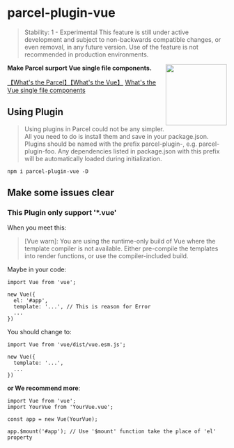 

# parcel-plugin-vue

> Stability: 1 - Experimental This feature is still under active development and subject to non-backwards compatible changes, or even removal, in any future version. Use of the feature is not recommended in production environments.

<img src="https://img.souche.com/f2e/b1f71b545619350ff92458bbcfa01056.png" align="right" width="140">

__Make Parcel surport Vue single file components.__

[【What's the Parcel】](https://parceljs.org/)[【What's the Vue】](https://vuejs.org/) [What's the Vue single file components](https://vuejs.org/v2/guide/single-file-components.html)

## Using Plugin

> Using plugins in Parcel could not be any simpler. All you need to do is install them and save in your package.json. Plugins should be named with the prefix parcel-plugin-, e.g. parcel-plugin-foo. Any dependencies listed in package.json with this prefix will be automatically loaded during initialization.

```
npm i parcel-plugin-vue -D
```

## Make some issues clear 

### This Plugin only support '*.vue'

When you meet this:

> [Vue warn]: You are using the runtime-only build of Vue where the template compiler is not available. Either pre-compile the templates into render functions, or use the compiler-included build.

Maybe in your code:

```
import Vue from 'vue';

new Vue({
  el: '#app',
  template: '...', // This is reason for Error 
  ...
})
```

You should change to:

```
import Vue from 'vue/dist/vue.esm.js';

new Vue({
  template: '...',
  ...
})
```

__or We recommend more__:

```
import Vue from 'vue';
import YourVue from 'YourVue.vue';

const app = new Vue(YourVue);

app.$mount('#app'); // Use '$mount' function take the place of 'el' property
```
